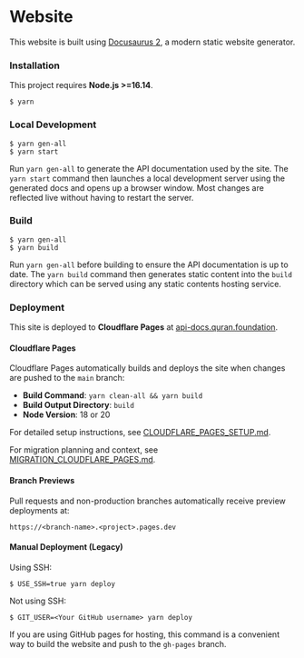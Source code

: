 # Website

This website is built using [Docusaurus 2](https://docusaurus.io/), a modern static website generator.

### Installation

This project requires **Node.js >=16.14**.

```
$ yarn
```

### Local Development

```
$ yarn gen-all
$ yarn start
```

Run `yarn gen-all` to generate the API documentation used by the site. The `yarn start` command then launches a local development server using the generated docs and opens up a browser window. Most changes are reflected live without having to restart the server.

### Build

```
$ yarn gen-all
$ yarn build
```

Run `yarn gen-all` before building to ensure the API documentation is up to date. The `yarn build` command then generates static content into the `build` directory which can be served using any static contents hosting service.

### Deployment

This site is deployed to **Cloudflare Pages** at [api-docs.quran.foundation](https://api-docs.quran.foundation).

#### Cloudflare Pages

Cloudflare Pages automatically builds and deploys the site when changes are pushed to the `main` branch:

- **Build Command**: `yarn clean-all && yarn build`
- **Build Output Directory**: `build`
- **Node Version**: 18 or 20

For detailed setup instructions, see [CLOUDFLARE_PAGES_SETUP.md](./CLOUDFLARE_PAGES_SETUP.md).

For migration planning and context, see [MIGRATION_CLOUDFLARE_PAGES.md](./MIGRATION_CLOUDFLARE_PAGES.md).

#### Branch Previews

Pull requests and non-production branches automatically receive preview deployments at:

```
https://<branch-name>.<project>.pages.dev
```

#### Manual Deployment (Legacy)

Using SSH:

```
$ USE_SSH=true yarn deploy
```

Not using SSH:

```
$ GIT_USER=<Your GitHub username> yarn deploy
```

If you are using GitHub pages for hosting, this command is a convenient way to build the website and push to the `gh-pages` branch.

